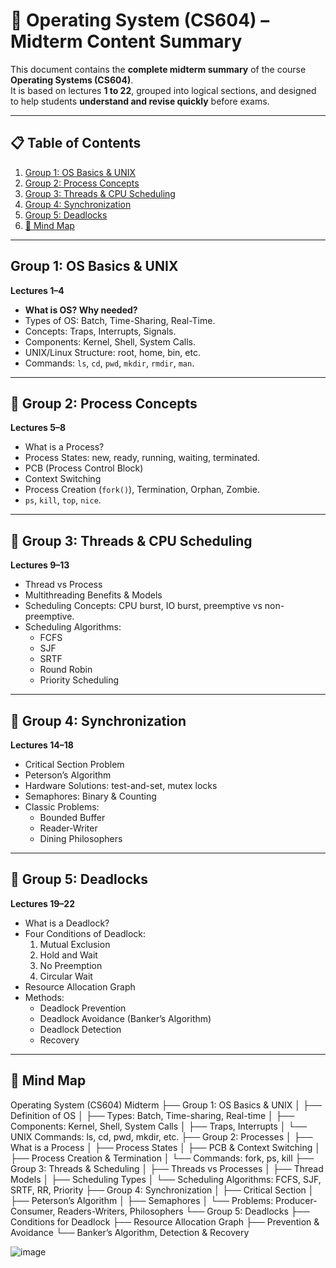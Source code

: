 # 📘 Operating System (CS604) – Midterm Content Summary

This document contains the **complete midterm summary** of the course **Operating Systems (CS604)**.  
It is based on lectures **1 to 22**, grouped into logical sections, and designed to help students **understand and revise quickly** before exams.

---

## 📋 Table of Contents

1. [Group 1: OS Basics & UNIX](#group-1-os-basics--unix)
2. [Group 2: Process Concepts](#group-2-process-concepts)
3. [Group 3: Threads & CPU Scheduling](#group-3-threads--cpu-scheduling)
4. [Group 4: Synchronization](#group-4-synchronization)
5. [Group 5: Deadlocks](#group-5-deadlocks)
6. [🧠 Mind Map](#-mind-map)

---

## Group 1: OS Basics & UNIX

**Lectures 1–4**

- **What is OS? Why needed?**
- Types of OS: Batch, Time-Sharing, Real-Time.
- Concepts: Traps, Interrupts, Signals.
- Components: Kernel, Shell, System Calls.
- UNIX/Linux Structure: root, home, bin, etc.
- Commands: `ls`, `cd`, `pwd`, `mkdir`, `rmdir`, `man`.

---

## 📘 Group 2: Process Concepts

**Lectures 5–8**

- What is a Process?
- Process States: new, ready, running, waiting, terminated.
- PCB (Process Control Block)
- Context Switching
- Process Creation (`fork()`), Termination, Orphan, Zombie.
- `ps`, `kill`, `top`, `nice`.

---

## 📘 Group 3: Threads & CPU Scheduling

**Lectures 9–13**

- Thread vs Process
- Multithreading Benefits & Models
- Scheduling Concepts: CPU burst, IO burst, preemptive vs non-preemptive.
- Scheduling Algorithms:
  - FCFS
  - SJF
  - SRTF
  - Round Robin
  - Priority Scheduling

---

## 📘 Group 4: Synchronization

**Lectures 14–18**

- Critical Section Problem
- Peterson’s Algorithm
- Hardware Solutions: test-and-set, mutex locks
- Semaphores: Binary & Counting
- Classic Problems:
  - Bounded Buffer
  - Reader-Writer
  - Dining Philosophers

---

## 📘 Group 5: Deadlocks

**Lectures 19–22**

- What is a Deadlock?
- Four Conditions of Deadlock:
  1. Mutual Exclusion
  2. Hold and Wait
  3. No Preemption
  4. Circular Wait
- Resource Allocation Graph
- Methods:
  - Deadlock Prevention
  - Deadlock Avoidance (Banker’s Algorithm)
  - Deadlock Detection
  - Recovery

---

## 🧠 Mind Map

Operating System (CS604) Midterm
├── Group 1: OS Basics & UNIX
│ ├── Definition of OS
│ ├── Types: Batch, Time-sharing, Real-time
│ ├── Components: Kernel, Shell, System Calls
│ ├── Traps, Interrupts
│ └── UNIX Commands: ls, cd, pwd, mkdir, etc.
├── Group 2: Processes
│ ├── What is a Process
│ ├── Process States
│ ├── PCB & Context Switching
│ ├── Process Creation & Termination
│ └── Commands: fork, ps, kill
├── Group 3: Threads & Scheduling
│ ├── Threads vs Processes
│ ├── Thread Models
│ ├── Scheduling Types
│ └── Scheduling Algorithms: FCFS, SJF, SRTF, RR, Priority
├── Group 4: Synchronization
│ ├── Critical Section
│ ├── Peterson’s Algorithm
│ ├── Semaphores
│ └── Problems: Producer-Consumer, Readers-Writers, Philosophers
└── Group 5: Deadlocks
├── Conditions for Deadlock
├── Resource Allocation Graph
├── Prevention & Avoidance
└── Banker’s Algorithm, Detection & Recovery

![image](https://github.com/user-attachments/assets/6978b56f-724d-4e89-9e66-44f2c7cdcb23)
